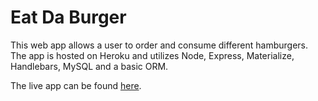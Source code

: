# Eat Da Burger

This web app allows a user to order and consume different hamburgers.  The app is hosted on Heroku and utilizes Node, Express, Materialize, Handlebars, MySQL and a basic ORM.

The live app can be found [here](https://burgers-for-eating.herokuapp.com/).
